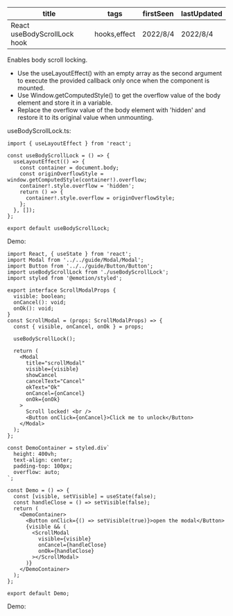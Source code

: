 | title                        | tags         | firstSeen | lastUpdated |
| ---------------------------- | ------------ | --------- | ----------- |
| React useBodyScrollLock hook | hooks,effect | 2022/8/4  | 2022/8/4    |

Enables body scroll locking.

- Use the useLayoutEffect() with an empty array as the second argument to execute the provided callback only once when the component is mounted.
- Use Window.getComputedStyle() to get the overflow value of the body element and store it in a variable.
- Replace the overflow value of the body element with 'hidden' and restore it to its original value when unmounting.

useBodyScrollLock.ts:

```tsx | pure
import { useLayoutEffect } from 'react';

const useBodyScrollLock = () => {
  useLayoutEffect(() => {
    const container = document.body;
    const originOverflowStyle = window.getComputedStyle(container!).overflow;
    container!.style.overflow = 'hidden';
    return () => {
      container!.style.overflow = originOverflowStyle;
    };
  }, []);
};

export default useBodyScrollLock;
```

Demo:

```tsx | pure
import React, { useState } from 'react';
import Modal from '../../guide/Modal/Modal';
import Button from '../../guide/Button/Button';
import useBodyScrollLock from './useBodyScrollLock';
import styled from '@emotion/styled';

export interface ScrollModalProps {
  visible: boolean;
  onCancel(): void;
  onOk(): void;
}
const ScrollModal = (props: ScrollModalProps) => {
  const { visible, onCancel, onOk } = props;

  useBodyScrollLock();

  return (
    <Modal
      title="scrollModal"
      visible={visible}
      showCancel
      cancelText="Cancel"
      okText="Ok"
      onCancel={onCancel}
      onOk={onOk}
    >
      Scroll locked! <br />
      <Button onClick={onCancel}>Click me to unlock</Button>
    </Modal>
  );
};

const DemoContainer = styled.div`
  height: 400vh;
  text-align: center;
  padding-top: 100px;
  overflow: auto;
`;

const Demo = () => {
  const [visible, setVisible] = useState(false);
  const handleClose = () => setVisible(false);
  return (
    <DemoContainer>
      <Button onClick={() => setVisible(true)}>open the modal</Button>
      {visible && (
        <ScrollModal
          visible={visible}
          onCancel={handleClose}
          onOk={handleClose}
        ></ScrollModal>
      )}
    </DemoContainer>
  );
};

export default Demo;
```

Demo:

<code src="./Demo.tsx"></code>
